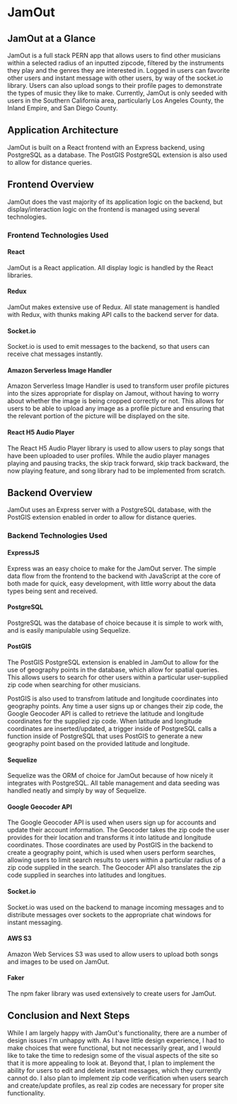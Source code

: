 # JamOut

## JamOut at a Glance

JamOut is a full stack PERN app that allows users to find other musicians within a selected radius of an inputted zipcode, filtered by the instruments they play and the genres they are interested in. Logged in users can favorite other users and instant message with other users, by way of the socket.io library. Users can also upload songs to their profile pages to demonstrate the types of music they like to make. Currently, JamOut is only seeded with users in the Southern California area, particularly Los Angeles County, the Inland Empire, and San Diego County.

## Application Architecture

JamOut is built on a React frontend with an Express backend, using PostgreSQL as a database. The PostGIS PostgreSQL extension is also used to allow for distance queries.

## Frontend Overview

JamOut does the vast majority of its application logic on the backend, but display/interaction logic on the frontend is managed using several technologies.

### Frontend Technologies Used

#### React 

JamOut is a React application. All display logic is handled by the React libraries.

#### Redux

JamOut makes extensive use of Redux. All state management is handled with Redux, with thunks making API calls to the backend server for data. 

#### Socket.io

Socket.io is used to emit messages to the backend, so that users can receive chat messages instantly.

#### Amazon Serverless Image Handler

Amazon Serverless Image Handler is used to transform user profile pictures into the sizes appropriate for display on Jamout, without having to worry about whether the image is being cropped correctly or not. This allows for users to be able to upload any image as a profile picture and ensuring that the relevant portion of the picture will be displayed on the site.

#### React H5 Audio Player

The React H5 Audio Player library is used to allow users to play songs that have been uploaded to user profiles. While the audio player manages playing and pausing tracks, the skip track forward, skip track backward, the now playing feature, and song library had to be implemented from scratch.


## Backend Overview

JamOut uses an Express server with a PostgreSQL database, with the PostGIS extension enabled in order to allow for distance queries. 

### Backend Technologies Used

#### ExpressJS

Express was an easy choice to make for the JamOut server. The simple data flow from the frontend to the backend with JavaScript at the core of both made for quick, easy development, with little worry about the data types being sent and received.

#### PostgreSQL

PostgreSQL was the database of choice because it is simple to work with, and is easily manipulable using Sequelize.

#### PostGIS

The PostGIS PostgreSQL extension is enabled in JamOut to allow for the use of geography points in the database, which allow for spatial queries. This allows users to search for other users within a particular user-supplied zip code when searching for other musicians.

PostGIS is also used to transfrom latitude and longitude coordinates into geography points. Any time a user signs up or changes their zip code, the Google Geocoder API is called to retrieve the latitude and longitude coordinates for the supplied zip code. When latitude and longitude coordinates are inserted/updated, a trigger inside of PostgreSQL calls a function inside of PostgreSQL that uses PostGIS to generate a new geography point based on the provided latitude and longitude.

#### Sequelize

Sequelize was the ORM of choice for JamOut because of how nicely it integrates with PostgreSQL. All table management and data seeding was handled neatly and simply by way of Sequelize.

#### Google Geocoder API

The Google Geocoder API is used when users sign up for accounts and update their account information. The Geocoder takes the zip code the user provides for their location and transforms it into latitude and longitude coordinates. Those coordinates are used by PostGIS in the backend to create a geography point, which is used when users perform searches, allowing users to limit search results to users within a particular radius of a zip code supplied in the search. The Geocoder API also translates the zip code supplied in searches into latitudes and longitues.

#### Socket.io

Socket.io was used on the backend to manage incoming messages and to distribute messages over sockets to the appropriate chat windows for instant messaging.

#### AWS S3

Amazon Web Services S3 was used to allow users to upload both songs and images to be used on JamOut.

#### Faker

The npm faker library was used extensively to create users for JamOut.

## Conclusion and Next Steps

While I am largely happy with JamOut's functionality, there are a number of design issues I'm unhappy with. As I have little design experience, I had to make choices that were functional, but not necessarily great, and I would like to take the time to redesign some of the visual aspects of the site so that it is more appealing to look at. Beyond that, I plan to implement the ability for users to edit and delete instant messages, which they currently cannot do. I also plan to implement zip code verification when users search and create/update profiles, as real zip codes are necessary for proper site functionality. 